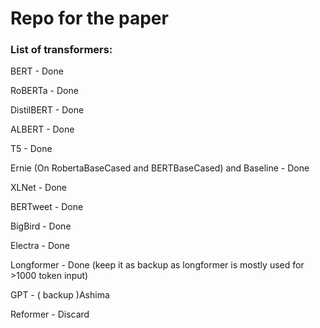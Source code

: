 # Repo for the paper

### List of transformers:


BERT - Done


RoBERTa - Done 


DistilBERT - Done


ALBERT - Done


T5 - Done


Ernie (On RobertaBaseCased and BERTBaseCased) and Baseline - Done


XLNet - Done


BERTweet - Done


BigBird - Done


Electra - Done


Longformer - Done (keep it as backup as longformer is mostly used for >1000 token input)


GPT - ( backup )Ashima


Reformer - Discard

